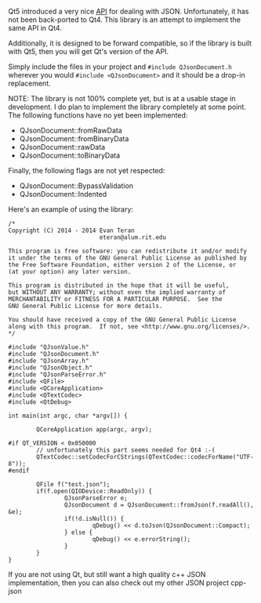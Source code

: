 Qt5 introduced a very nice [API](http://doc.qt.io/qt-5/qjsondocument.html) for dealing with JSON. Unfortunately, it has not been back-ported to Qt4. This library is an attempt to implement the same API in Qt4.

Additionally, it is designed to be forward compatible, so if the library is built with Qt5, then you will get Qt's version of the API.

Simply include the files in your project and `#include QJsonDocument.h` wherever you would `#include <QJsonDocument>` and it should be a drop-in replacement.

NOTE: The library is not 100% complete yet, but is at a usable stage in development. I do plan to implement the library completely at some point. The following functions have no yet been implemented:

* QJsonDocument::fromRawData
* QJsonDocument::fromBinaryData
* QJsonDocument::rawData
* QJsonDocument::toBinaryData

Finally, the following flags are not yet respected:

* QJsonDocument::BypassValidation
* QJsonDocument::Indented

Here's an example of using the library:

	/*
	Copyright (C) 2014 - 2014 Evan Teran
                        	  eteran@alum.rit.edu

	This program is free software: you can redistribute it and/or modify
	it under the terms of the GNU General Public License as published by
	the Free Software Foundation, either version 2 of the License, or
	(at your option) any later version.

	This program is distributed in the hope that it will be useful,
	but WITHOUT ANY WARRANTY; without even the implied warranty of
	MERCHANTABILITY or FITNESS FOR A PARTICULAR PURPOSE.  See the
	GNU General Public License for more details.

	You should have received a copy of the GNU General Public License
	along with this program.  If not, see <http://www.gnu.org/licenses/>.
	*/

	#include "QJsonValue.h"
	#include "QJsonDocument.h"
	#include "QJsonArray.h"
	#include "QJsonObject.h"
	#include "QJsonParseError.h"
	#include <QFile>
	#include <QCoreApplication>
	#include <QTextCodec>
	#include <QtDebug>

	int main(int argc, char *argv[]) {

        	QCoreApplication app(argc, argv);

	#if QT_VERSION < 0x050000
        	// unfortunately this part seems needed for Qt4 :-(
        	QTextCodec::setCodecForCStrings(QTextCodec::codecForName("UTF-8"));
	#endif

        	QFile f("test.json");
        	if(f.open(QIODevice::ReadOnly)) {
                	QJsonParseError e;
                	QJsonDocument d = QJsonDocument::fromJson(f.readAll(), &e);
                	if(!d.isNull()) {
                        	qDebug() << d.toJson(QJsonDocument::Compact);
                	} else {
                        	qDebug() << e.errorString();
                	}
        	}
	}

If you are not using Qt, but still want a high quality c++ JSON implementation, then you can also check out my other JSON project cpp-json
